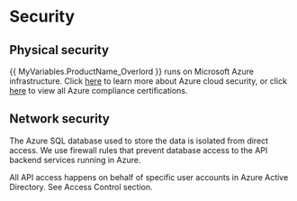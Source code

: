 # Security

## Physical security

{{ MyVariables.ProductName_Overlord }} runs on Microsoft Azure infrastructure. Click [here](https://azure.microsoft.com/en-us/overview/trusted-cloud/ "here") to learn more about Azure cloud security, or click [here](https://azure.microsoft.com/en-us/overview/trusted-cloud/compliance/ "here") to view all Azure compliance certifications.

## Network security

The Azure SQL database used to store the data is isolated from direct access. We use firewall rules that prevent database access to the API backend services running in Azure.

All API access happens on behalf of specific user accounts in Azure Active Directory. See Access Control section.